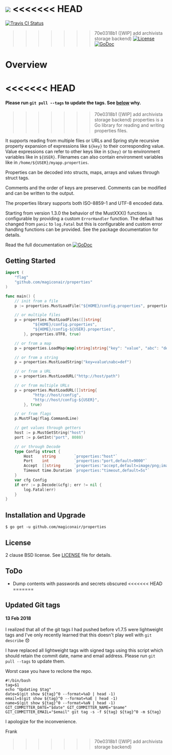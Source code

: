 [![](https://img.shields.io/github/tag/magiconair/properties.svg?style=flat-square&label=release)](https://github.com/magiconair/properties/releases)
<<<<<<< HEAD
=======
[![Travis CI Status](https://img.shields.io/travis/magiconair/properties.svg?branch=master&style=flat-square&label=travis)](https://travis-ci.org/magiconair/properties)
>>>>>>> 70e0318b1 ([WIP] add archivista storage backend)
[![License](https://img.shields.io/badge/License-BSD%202--Clause-orange.svg?style=flat-square)](https://raw.githubusercontent.com/magiconair/properties/master/LICENSE)
[![GoDoc](http://img.shields.io/badge/godoc-reference-5272B4.svg?style=flat-square)](http://godoc.org/github.com/magiconair/properties)

# Overview

<<<<<<< HEAD
=======
#### Please run `git pull --tags` to update the tags. See [below](#updated-git-tags) why.

>>>>>>> 70e0318b1 ([WIP] add archivista storage backend)
properties is a Go library for reading and writing properties files.

It supports reading from multiple files or URLs and Spring style recursive
property expansion of expressions like `${key}` to their corresponding value.
Value expressions can refer to other keys like in `${key}` or to environment
variables like in `${USER}`.  Filenames can also contain environment variables
like in `/home/${USER}/myapp.properties`.

Properties can be decoded into structs, maps, arrays and values through
struct tags.

Comments and the order of keys are preserved. Comments can be modified
and can be written to the output.

The properties library supports both ISO-8859-1 and UTF-8 encoded data.

Starting from version 1.3.0 the behavior of the MustXXX() functions is
configurable by providing a custom `ErrorHandler` function. The default has
changed from `panic` to `log.Fatal` but this is configurable and custom
error handling functions can be provided. See the package documentation for
details.

Read the full documentation on [![GoDoc](http://img.shields.io/badge/godoc-reference-5272B4.svg?style=flat-square)](http://godoc.org/github.com/magiconair/properties)

## Getting Started

```go
import (
	"flag"
	"github.com/magiconair/properties"
)

func main() {
	// init from a file
	p := properties.MustLoadFile("${HOME}/config.properties", properties.UTF8)

	// or multiple files
	p = properties.MustLoadFiles([]string{
			"${HOME}/config.properties",
			"${HOME}/config-${USER}.properties",
		}, properties.UTF8, true)

	// or from a map
	p = properties.LoadMap(map[string]string{"key": "value", "abc": "def"})

	// or from a string
	p = properties.MustLoadString("key=value\nabc=def")

	// or from a URL
	p = properties.MustLoadURL("http://host/path")

	// or from multiple URLs
	p = properties.MustLoadURL([]string{
			"http://host/config",
			"http://host/config-${USER}",
		}, true)

	// or from flags
	p.MustFlag(flag.CommandLine)

	// get values through getters
	host := p.MustGetString("host")
	port := p.GetInt("port", 8080)

	// or through Decode
	type Config struct {
		Host    string        `properties:"host"`
		Port    int           `properties:"port,default=9000"`
		Accept  []string      `properties:"accept,default=image/png;image;gif"`
		Timeout time.Duration `properties:"timeout,default=5s"`
	}
	var cfg Config
	if err := p.Decode(&cfg); err != nil {
		log.Fatal(err)
	}
}

```

## Installation and Upgrade

```
$ go get -u github.com/magiconair/properties
```

## License

2 clause BSD license. See [LICENSE](https://github.com/magiconair/properties/blob/master/LICENSE) file for details.

## ToDo

* Dump contents with passwords and secrets obscured
<<<<<<< HEAD
=======

## Updated Git tags

#### 13 Feb 2018

I realized that all of the git tags I had pushed before v1.7.5 were lightweight tags
and I've only recently learned that this doesn't play well with `git describe` 😞

I have replaced all lightweight tags with signed tags using this script which should
retain the commit date, name and email address. Please run `git pull --tags` to update them.

Worst case you have to reclone the repo.

```shell
#!/bin/bash
tag=$1
echo "Updating $tag"
date=$(git show ${tag}^0 --format=%aD | head -1)
email=$(git show ${tag}^0 --format=%aE | head -1)
name=$(git show ${tag}^0 --format=%aN | head -1)
GIT_COMMITTER_DATE="$date" GIT_COMMITTER_NAME="$name" GIT_COMMITTER_EMAIL="$email" git tag -s -f ${tag} ${tag}^0 -m ${tag}
```

I apologize for the inconvenience.

Frank

>>>>>>> 70e0318b1 ([WIP] add archivista storage backend)
